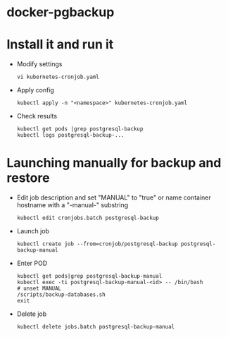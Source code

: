 # docker-pgbackup

# Install it and run it

 * Modify settings
   ```
   vi kubernetes-cronjob.yaml
   ```
 * Apply config
   ```
   kubectl apply -n "<namespace>" kubernetes-cronjob.yaml
   ```
 * Check results
   ```
   kubectl get pods |grep postgresql-backup
   kubectl logs postgresql-backup-...
   ```

# Launching manually for backup and restore

* Edit job description and set "MANUAL" to "true" or name container hostname with a "-manual-" substring
  ```
  kubectl edit cronjobs.batch postgresql-backup
  ```
* Launch job
  ```
  kubectl create job --from=cronjob/postgresql-backup postgresql-backup-manual
  ```
* Enter POD
  ```
  kubectl get pods|grep postgresql-backup-manual
  kubectl exec -ti postgresql-backup-manual-<id> -- /bin/bash
  # unset MANUAL
  /scripts/backup-databases.sh
  exit
  ```
* Delete job
  ```
  kubectl delete jobs.batch postgresql-backup-manual
  ```
